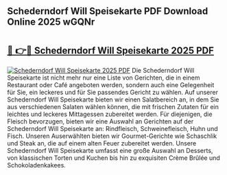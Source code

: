 ## Schederndorf Will Speisekarte PDF Download Online 2025 wGQNr

# <h2><a href="http://gccei3.nevu.top/?p=Schederndorf+Will+Speisekarte">🔗 👉🔴 Schederndorf Will Speisekarte 2025 PDF</a></h2>

[![Schederndorf Will Speisekarte 2025 PDF](https://i.imgur.com/dBaPXMq.png)](http://gccei3.nevu.top/?p=Schederndorf+Will+Speisekarte)
Die Schederndorf Will Speisekarte ist nicht mehr nur eine Liste von Gerichten, die in einem Restaurant oder Café angeboten werden, sondern auch eine Gelegenheit für Sie, ein leckeres und für Sie passendes Gericht zu wählen. Auf unserer Schederndorf Will Speisekarte bieten wir einen Salatbereich an, in dem Sie aus verschiedenen Salaten wählen können, die mit frischen Zutaten für ein leichtes und leckeres Mittagessen zubereitet werden. Für diejenigen, die Fleisch bevorzugen, bieten wir eine Auswahl an Gerichten auf der Schederndorf Will Speisekarte an: Rindfleisch, Schweinefleisch, Huhn und Fisch. Unseren Auserwählten bieten wir Gourmet-Gerichte wie Schaschlik und Steak an, die auf einem alten Feuer zubereitet werden. Unsere Schederndorf Will Speisekarte umfasst eine große Auswahl an Desserts, von klassischen Torten und Kuchen bis hin zu exquisiten Crème Brûlée und Schokoladenkakees.

